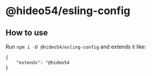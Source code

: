 # @hideo54/esling-config

## How to use

Run `npm i -D @hideo54/esling-config` and extends it like:

```
{
    "extends": "@hideo54
}
```
